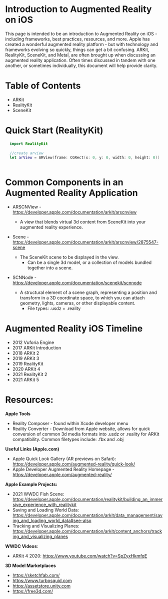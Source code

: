 # Introduction to Augmented Reality on iOS

This page is intended to be an introduction to Augmented Reality on iOS - including frameworks, best practices, resources, and more.  Apple has created a wonderful augmented reality platform - but with technology and frameworks evolving so quickly, things can get a bit confusing.  ARKit, RealityKit, SceneKit, and Metal, are often brought up when discussing an augmented reality application.  Often times discussed in tandem with one another, or sometimes individually, this document will help provide clarity.

# Table of Contents

- ARKit
- RealityKit
- SceneKit

# Quick Start (RealityKit)

```swift
  import RealityKit
            
  //create arview
  let arView = ARView(frame: CGRect(x: 0, y: 0, width: 0, height: 0))
            

```



# Common Components in an Augmented Reality Application

- ARSCNView - https://developer.apple.com/documentation/arkit/arscnview
    - A view that blends virtual 3d content from SceneKit into your augmented reality experience.

- Scene -  https://developer.apple.com/documentation/arkit/arscnview/2875547-scene
    - The SceneKit scene to be displayed in the view.
        - Can be a single 3d model, or a collection of models bundled together into a scene.

- SCNNode - https://developer.apple.com/documentation/scenekit/scnnode
    - A structural element of a scene graph, representing a position and transform in a 3D coordinate space, to which you can attach geometry, lights, cameras, or other displayable content.
        - File types: .usdz + .reality 


# Augmented Reality iOS Timeline

- 2012 Vuforia Engine
- 2017 ARKit Introduction
- 2018 ARKit 2
- 2019 ARKit 3
- 2019 RealityKit
- 2020 ARKit 4
- 2021 RealityKit 2
- 2021 ARKit 5



# Resources:  

**Apple Tools**
- Reality Composer - found within Xcode developer menu
- Reality Converter - Download from Apple website, allows for quick conversion of common 3d media formats into .usdz or .reality for ARKit compatibility. Common filetypes include: .fbx and .obj

**Useful Links (Apple.com)**

- Apple Quick Look Gallery (AR previews on Safari): https://developer.apple.com/augmented-reality/quick-look/
- Apple Developer Augmented Reality Homepage - https://developer.apple.com/augmented-reality/

**Apple Example Projects:**

- 2021 WWDC Fish Scene: https://developer.apple.com/documentation/realitykit/building_an_immersive_experience_with_realitykit
- Saving and Loading World Data: https://developer.apple.com/documentation/arkit/data_management/saving_and_loading_world_data#see-also
- Tracking and Visualizing Planes: https://developer.apple.com/documentation/arkit/content_anchors/tracking_and_visualizing_planes


**WWDC Videos**:
- ARKit 4 2020: https://www.youtube.com/watch?v=SpZyxHkmfqE



**3D Model Marketplaces**

- https://sketchfab.com/
- https://www.turbosquid.com
- https://assetstore.unity.com
- https://free3d.com/
